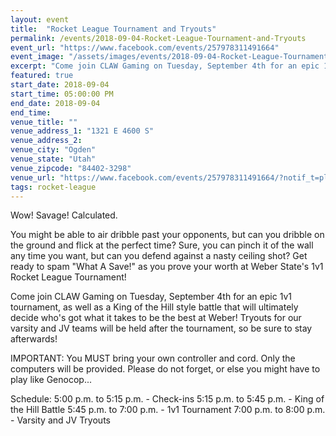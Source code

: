 ```yaml
---
layout: event
title:  "Rocket League Tournament and Tryouts"
permalink: /events/2018-09-04-Rocket-League-Tournament-and-Tryouts
event_url: "https://www.facebook.com/events/257978311491664"
event_image: "/assets/images/events/2018-09-04-Rocket-League-Tournament-and-Tryouts.jpg"
excerpt: "Come join CLAW Gaming on Tuesday, September 4th for an epic 1v1 tournament, as well as a King of the Hill style battle that will ultimately decide who's got what it takes to be the best at Weber!"
featured: true
start_date: 2018-09-04
start_time: 05:00:00 PM
end_date: 2018-09-04
end_time: 
venue_title: ""
venue_address_1: "1321 E 4600 S"
venue_address_2:
venue_city: "Ogden"
venue_state: "Utah"
venue_zipcode: "84402-3298"
venue_url: "https://www.facebook.com/events/257978311491664/?notif_t=plan_user_invited&notif_id=1535382324019736"
tags: rocket-league
---
```


Wow! Savage! Calculated.

You might be able to air dribble past your opponents, but can you dribble on the ground and flick at the perfect time? Sure, you can pinch it of the wall any time you want, but can you defend against a nasty ceiling shot? Get ready to spam "What A Save!" as you prove your worth at Weber State's 1v1 Rocket League Tournament!

Come join CLAW Gaming on Tuesday, September 4th for an epic 1v1 tournament, as well as a King of the Hill style battle that will ultimately decide who's got what it takes to be the best at Weber! Tryouts for our varsity and JV teams will be held after the tournament, so be sure to stay afterwards!

IMPORTANT: You MUST bring your own controller and cord. Only the computers will be provided. Please do not forget, or else you might have to play like Genocop...

Schedule:
5:00 p.m. to 5:15 p.m. - Check-ins
5:15 p.m. to 5:45 p.m. - King of the Hill Battle
5:45 p.m. to 7:00 p.m. - 1v1 Tournament
7:00 p.m. to 8:00 p.m. - Varsity and JV Tryouts